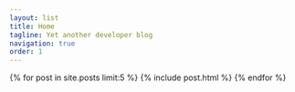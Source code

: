 ```yaml
---
layout: list
title: Home
tagline: Yet another developer blog
navigation: true
order: 1
---
```


<div>
    {% for post in site.posts limit:5 %}
        {% include post.html %}
    {% endfor %}
</div>